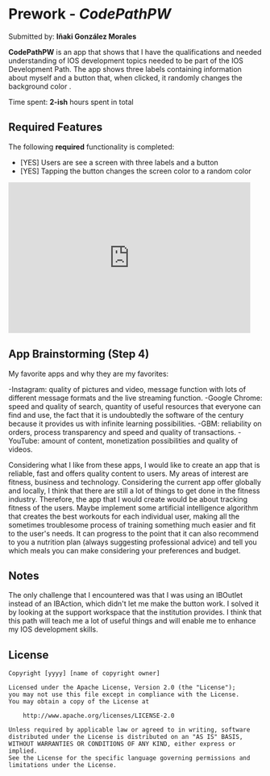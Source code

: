 # Prework - *CodePathPW*

Submitted by: **Iñaki González Morales**

**CodePathPW** is an app that shows that I have the qualifications and needed understanding of IOS development topics needed to be part of the IOS Development Path. The app shows three labels containing information about myself and a button that, when clicked, it randomly changes the background color . 

Time spent: **2-ish** hours spent in total

## Required Features

The following **required** functionality is completed:

- [YES] Users are see a screen with three labels and a button
- [YES] Tapping the button changes the screen color to a random color
 
<iframe src="https://giphy.com/embed/uUL0eHoXRLiqvaacG5" width="480" height="299" frameBorder="0" class="giphy-embed" allowFullScreen></iframe><p><a href="https://giphy.com/gifs/uUL0eHoXRLiqvaacG5"></a></p>

## App Brainstorming (Step 4)
My favorite apps and why they are my favorites:

-Instagram: quality of pictures and video, message function with lots of different message formats and the live streaming function.
-Google Chrome: speed and quality of search, quantity of useful resources that everyone can find and use, the fact that it is undoubtedly the software of the century because it provides us with infinite learning possibilities.
-GBM: reliability on orders, process transparency and speed and quality of transactions. 
-YouTube: amount of content, monetization possibilities and quality of videos.

Considering what I like from these apps, I would like to create an app that is reliable, fast and offers quality content to users. My areas of interest are fitness, business and technology. Considering the current app offer globally and locally, I think that there are still a lot of things to get done in the fitness industry. Therefore, the app that I would create would be about tracking fitness of the users. Maybe implement some artificial intelligence algorithm that creates the best workouts for each individual user, making all the sometimes troublesome process of training something much easier and fit to the user's needs. It can progress to the point that it can also recommend to you a nutrition plan (always suggesting professional advice) and tell you which meals you can make considering your preferences and budget.



## Notes

The only challenge that I encountered was that I was using an IBOutlet instead of an IBAction, which didn't let me make the button work. I solved it by looking at the support workspace that the institution provides. I think that this path will teach me a lot of useful things and will enable me to enhance my IOS development skills. 

## License

    Copyright [yyyy] [name of copyright owner]

    Licensed under the Apache License, Version 2.0 (the "License");
    you may not use this file except in compliance with the License.
    You may obtain a copy of the License at

        http://www.apache.org/licenses/LICENSE-2.0

    Unless required by applicable law or agreed to in writing, software
    distributed under the License is distributed on an "AS IS" BASIS,
    WITHOUT WARRANTIES OR CONDITIONS OF ANY KIND, either express or implied.
    See the License for the specific language governing permissions and
    limitations under the License.
